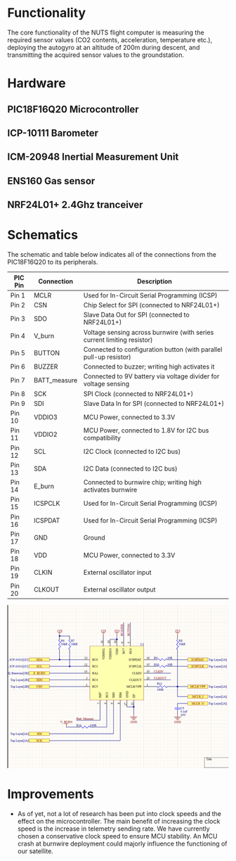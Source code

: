 # Functionality
The core functionality of the NUTS flight computer is measuring the required sensor values (CO2 contents, acceleration, temperature etc.), deploying the autogyro at an altitude of 200m during descent, and transmitting the acquired sensor values to the groundstation.

# Hardware
## PIC18F16Q20 Microcontroller

## ICP-10111 Barometer

## ICM-20948 Inertial Measurement Unit

## ENS160 Gas sensor

## NRF24L01+ 2.4Ghz tranceiver

# Schematics
The schematic and table below indicates all of the connections from the PIC18F16Q20 to its peripherals. 

| **PIC Pin** | **Connection**                           | **Description**                                                                 |
|-------------|-------------------------------------------|---------------------------------------------------------------------------------|
| Pin 1       | MCLR                                      | Used for In-Circuit Serial Programming (ICSP)                                   |
| Pin 2       | CSN                                       | Chip Select for SPI (connected to NRF24L01+)                                    |
| Pin 3       | SDO                                       | Slave Data Out for SPI (connected to NRF24L01+)                                 |
| Pin 4       | V_burn                                    | Voltage sensing across burnwire (with series current limiting resistor)         |
| Pin 5       | BUTTON                                    | Connected to configuration button (with parallel pull-up resistor)              |
| Pin 6       | BUZZER                                    | Connected to buzzer; writing high activates it                                  |
| Pin 7       | BATT_measure                              | Connected to 9V battery via voltage divider for voltage sensing                 |
| Pin 8       | SCK                                       | SPI Clock (connected to NRF24L01+)                                              |
| Pin 9       | SDI                                       | Slave Data In for SPI (connected to NRF24L01+)                                  |
| Pin 10      | VDDIO3                                    | MCU Power, connected to 3.3V                                                    |
| Pin 11      | VDDIO2                                    | MCU Power, connected to 1.8V for I2C bus compatibility                          |
| Pin 12      | SCL                                       | I2C Clock (connected to I2C bus)                                                |
| Pin 13      | SDA                                       | I2C Data (connected to I2C bus)                                                 |
| Pin 14      | E_burn                                    | Connected to burnwire chip; writing high activates burnwire                     |
| Pin 15      | ICSPCLK                                   | Used for In-Circuit Serial Programming (ICSP)                                   |
| Pin 16      | ICSPDAT                                   | Used for In-Circuit Serial Programming (ICSP)                                   |
| Pin 17      | GND                                       | Ground                                                                           |
| Pin 18      | VDD                                       | MCU Power, connected to 3.3V                                                    |
| Pin 19      | CLKIN                                     | External oscillator input                                                       |
| Pin 20      | CLKOUT                                    | External oscillator output                                                      |

![MCU schematic](./schematics/MCU.png)

# Improvements
 - As of yet, not a lot of research has been put into clock speeds and the effect on the microcontroller. The main benefit of increasing the clock speed is the increase in telemetry sending rate. We have currently chosen a conservative clock speed to ensure MCU stability. An MCU crash at burnwire deployment could majorly influence the functioning of our satellite.